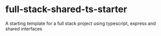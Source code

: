 # full-stack-shared-ts-starter
A starting template for a full stack project using typescript, express and shared interfaces
